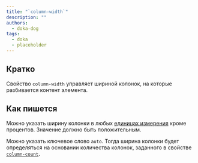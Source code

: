 ```yaml
---
title: "`column-width`"
description: ""
authors:
  - doka-dog
tags:
  - doka
  - placeholder
---
```


## Кратко

Свойство `column-width` управляет шириной колонок, на которые разбивается контент элемента.

## Как пишется

Можно указать ширину колонки в любых [единицах измерения](/css/numeric-types) кроме процентов. Значение должно быть положительным.

Можно указать ключевое слово `auto`. Тогда ширина колонки будет определяться на основании количества колонок, заданного в свойстве [`column-count`](/css/column-count).
